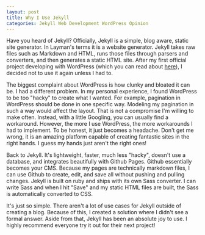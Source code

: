 ```yaml
---
layout: post
title: Why I Use Jekyll
categories: Jekyll Web Development WordPress Opinion
---
```


Have you heard of Jekyll?  Officially, Jekyll is a simple, blog aware, static site generator. In Layman's terms it is a website generator. Jekyll takes raw files such as Markdown and HTML, runs those files through parsers and converters, and then generates a static HTML site. After my first official project developing with WordPress (which you can read about [here](http://dawitelias.github.io/work/globalthinking)), I decided not to use it again unless I had to.

The biggest complaint about WordPress is how clunky and bloated it can be. I had a different problem. In my personal experience, I found WordPress to be too "hacky" to create what I wanted. For example, pagination in WordPress should be done in one specific way. Modeling my pagination in such a way would affect the layout. That is not a compromise I'm willing to make often. Instead, with a little Googling, you can usually find a workaround. However, the more I use WordPress, the more workarounds I had to implement. To be honest, it just becomes a headache. Don't get me wrong, it is an amazing platform capable of creating fantastic sites in the right hands. I guess my hands just aren't the right ones!

Back to Jekyll. It's lightweight, faster, much less "hacky", doesn't use a database, and integrates beautifully with Github Pages. Github essentially becomes your CMS. Because my pages are technically markdown files, I can use Github to create, edit,  and save all without pushing and pulling changes. Jekyll is built on ruby and ships with its own Sass converter. I can write Sass and when I hit "Save" and my static HTML files are built, the Sass is automatically converted to CSS.

It's just so simple. There aren't a lot of use cases for Jekyll outside of creating a blog. Because of this, I created a solution where I didn't see a formal answer. Aside from that, Jekyll has been an absolute joy to use. I highly recommend everyone try it out for their next project!
